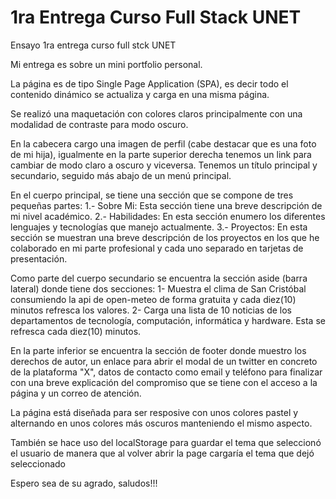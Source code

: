 # 1ra Entrega Curso Full Stack UNET
Ensayo 1ra entrega curso full stck UNET

Mi entrega es sobre un mini portfolio personal.

La página es de tipo Single Page Application (SPA), es decir todo el contenido dinámico se actualiza y carga en una misma página.

Se realizó una maquetación con colores claros principalmente con una modalidad de contraste para modo oscuro.

En la cabecera cargo una imagen de perfil (cabe destacar que es una foto de mi hija), igualmente en la parte superior derecha tenemos un link para cambiar de modo claro a oscuro y viceversa. Tenemos un título principal y secundario, seguido más abajo de un menú principal.

En el cuerpo principal, se tiene una sección que se compone de tres pequeñas partes:
    1.- Sobre Mi: Esta sección tiene una breve descripción de mi nivel académico.
    2.- Habilidades: En esta sección enumero los diferentes lenguajes y tecnologías que manejo actualmente.
    3.- Proyectos: En esta sección se muestran una breve descripción de los proyectos en los que he colaborado en mi parte profesional y cada uno separado en tarjetas de presentación.

Como parte del cuerpo secundario se encuentra la sección aside (barra lateral) donde tiene dos secciones:
    1- Muestra el clima de San Cristóbal consumiendo la api de open-meteo de forma gratuita y cada diez(10) minutos refresca los valores.
    2- Carga una lista de 10 noticias de los departamentos de tecnología, computación, informática y hardware. Esta se refresca cada diez(10) minutos.

En la parte inferior se encuentra la sección de footer donde muestro los derechos de autor, un enlace para abrir el modal de un twitter en concreto de la plataforma "X", datos de contacto como email y teléfono para finalizar con una breve explicación del compromiso que se tiene con el acceso a la página y un correo de atención.

La página está diseñada para ser resposive con unos colores pastel y alternando en unos colores más oscuros manteniendo el mismo aspecto.

También se hace uso del localStorage para guardar el tema que seleccionó el usuario de manera que al volver abrir la page cargaría el tema que dejó seleccionado

Espero sea de su agrado, saludos!!!